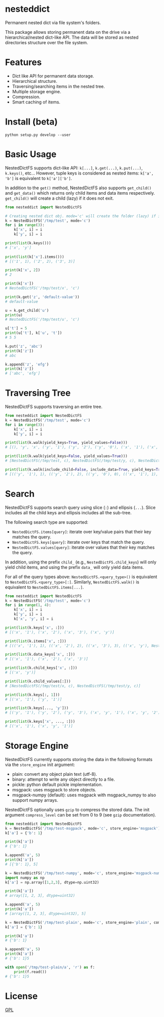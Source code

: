 # nesteddict

Permanent nested dict via file system's folders.

This package allows storing permanent data on the drive via a hierarchical/nested dict-like API.
The data will be stored as nested directories structure over the file system.


# Features
- Dict like API for permanent data storage.
- Hierarchical structure.
- Traversing/searching items in the nested tree.
- Multiple storage engine.
- Compression.
- Smart caching of items.


# Install (beta)
`python setup.py develop --user`


# Basic Usage
NestedDictFS supports dict-like API: `k[...]`, `k.get(...)`, `k.put(...)`, `k.keys()`, etc...
However, tuple keys is considered as nested items: `k['a', 'b']` is equivalent to `k['a']['b']`.

In addition to the `get()` method, NestedDictFS also supports `get_child()` and `get_data()` which returns only
child items and data items respectively.
`get_child()` will create a child (lazy) if it does not exit.

```python
from nesteddict import NestedDictFS

# Creating nested dict obj. mode='c' will create the folder (lazy) if it doesn't exist.
k = NestedDictFS('/tmp/test', mode='c')
for i in range(3):
    k['x', i] = i
    k['y', i] = i

print(list(k.keys()))
# ['x', 'y']
 
print(list(k['x'].items()))
# [('1', 1), ('2', 2), ('3', 3)]

print(k['x', 2])
# 2

print(k['x'])
# NestedDictFS('/tmp/test/x', 'c')

print(k.get('z', 'default-value'))
# default-value

u = k.get_child('u')
print(u)
# NestedDictFS('/tmp/test/u', 'c')

u['t'] = 5
print(u['t'], k['u', 't'])
# 5 5

k.put('z', 'abc')
print(k['z'])
# abc

k.append('z', 'efg')
print(k['z'])
# ['abc', 'efg']
```

# Traversing Tree
NestedDictFS supports traversing an entire tree.

```python
from nesteddict import NestedDictFS
k = NestedDictFS('/tmp/test', mode='c')
for i in range(3):
    k['x', i] = i
    k['y', i] = i

print(list(k.walk(yield_keys=True, yield_values=False)))
# [(), 'y', 'x', ('y', '1'), ('y', '2'), ('y', '0'), ('x', '1'), ('x', '2'), ('x', '0')]

print(list(k.walk(yield_keys=False, yield_values=True)))
# [NestedDictFS(/tmp/test, c), NestedDictFS(/tmp/test/y, c), NestedDictFS(/tmp/test/x, c), 1, 2, 0, 1, 2, 0]

print(list(k.walk(include_child=False, include_data=True, yield_keys=True, yield_values=True)))
# [(('y', '1'), 1), (('y', '2'), 2), (('y', '0'), 0), (('x', '1'), 1), (('x', '2'), 2), (('x', '0'), 0)]
```


# Search
NestedDictFS supports search query using slice (`:`) and ellipsis (`...`).
Slice includes all the child keys and ellipsis includes all the sub-tree.

The following search type are supported:
- `NestedDictFS.items[query]`: iterate over key/value pairs that their key matches the query.
- `NestedDictFS.keys[query]`: iterate over keys that match the query.
- `NestedDictFS.values[query]`: iterate over values that their key matches the query.

In addition, using the prefix `child_` (e.g., `NestedDictFS.child_keys`) will only yield child items,
and using the prefix `data_` will only yield data items. 

For all of the query types above: `NestedDictFS.<query_type>()` is equivalent to `NestedDictFS.<query_type>[:]`.
Similarly, `NestedDictFS.walk()` is equivalent to `NestedDictFS.items[...]`.

```python
from nesteddict import NestedDictFS
k = NestedDictFS('/tmp/test', mode='c')
for i in range(1, 4):
    k['x', i] = i
    k['y', i] = i
    k['x', 'y', i] = i

print(list(k.keys['x', :]))
# [('x', '1'), ('x', '2'), ('x', '3'), ('x', 'y')]

print(list(k.items['x', :]))
# [(('x', '1'), 1), (('x', '2'), 2), (('x', '3'), 3), (('x', 'y'), NestedDictFS(/tmp/test/x/y, c))]

print(list(k.data_keys['x', :]))
# [('x', '1'), ('x', '2'), ('x', '3')]

print(list(k.child_keys['x', :]))
# [('x', 'y')]

print(list(k.child_values[:]))
# [NestedDictFS(/tmp/test/x, c), NestedDictFS(/tmp/test/y, c)]

print(list(k.keys[:, 1]))
# [('x', '1'), ('y', '1')]

print(list(k.keys[..., 'y']))
# [('y', '1'), ('y', '2'), ('y', '3'), ('x', 'y', '1'), ('x', 'y', '2'), ('x', 'y', '3')]

print(list(k.keys['x', ..., :]))
# [('x', '1'), ('x', 'y', '1')]
```


# Storage Engine
NestedDictFS currently supports storing the data in the following formats via the `store_engine` init argument:
- plain: convert any object plain text (utf-8).
- binary: attempt to write any object directly to a file.
- pickle: python default pickle implementation.
- msgpack: uses msgpack to store objects.
- msgpack-numpy (default): uses msgpack with msgpack_numpy to also support numpy arrays.

NestedDictFS optionally uses `gzip` to compress the stored data.
The init argument `compress_level` can be set from 0 to 9 (see `gzip` documentation).

```python
from nesteddict import NestedDictFS
k = NestedDictFS('/tmp/test-msgpack', mode='c', store_engine='msgpack')
k['a'] = {'b': 1}

print(k['a'])
# {'b': 1}

k.append('a', 5)
print(k['a'])
# [{'b': 1}, 5]

k = NestedDictFS('/tmp/test-numpy', mode='c', store_engine='msgpack-numpy')
import numpy as np
k['a'] = np.array([1,2,3], dtype=np.uint32)

print(k['a'])
# array([1, 2, 3], dtype=uint32)

k.append('a', 5)
print(k['a'])
# [array([1, 2, 3], dtype=uint32), 5]

k = NestedDictFS('/tmp/test-plain', mode='c', store_engine='plain', compress_level=0)
k['a'] = {'b': 1}

print(k['a'])
# {'b': 1}

k.append('a', 5)
print(k['a'])
# {'b': 1}5

with open('/tmp/test-plain/a', 'r') as f:
    print(f.read())
# {'b': 1}5
```

# License
[GPL](LICENSE.txt)